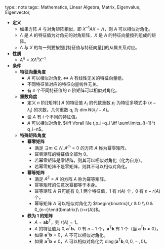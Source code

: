 type:: note
tags:: Mathematics, Linear Algebra, Matrix, Eigenvalue, Eigenvector,

- **定义**
	- 如果方阵 $A$ 与对角矩阵相似，即 $X^{-1}AX=\Lambda$，则 $A$ 可以相似对角化。
	- $\Lambda$ 是 $A$ 的特征值为对角元的对角矩阵，$X$ 是 $A$ 的特征向量按列组成的矩阵。
	- $\Lambda$ 与 $X$ 的每一列要按照[[特征值与特征向量]]的从属关系对应。
- **性质**
	- $A^n=X\Lambda^nX^{-1}$
- **条件**
	- **特征向量角度**
		- $A$ 可以相似对角化 $\iff$ $A$ 有线性无关的特征向量组。
		- 不同特征值对应的特征向量线性无关。
		- 有 $n$ 个不同特征值的 $n$ 阶矩阵可以相似对角化。
	- **重数角度**
		- 定义 $n$ 阶[[矩阵]] $A$ 的特征值 $\lambda_i$ 的代数重数 $p_i$ 为特征多项式中 $(x-\lambda_i)$ 的次数，几何重数 $q_i$ 为 $\dim N(\lambda_iI-A)$。
		- 设 $A$ 有 $t$ 个不同的特征值。
		- $A$ 可以相似对角化 $\iff \forall i\le t,p_i=q_i \iff \sum\limits_{i=1}^t q_i=n$。
	- **特殊矩阵角度**
		- **幂零矩阵**
			- 满足 $\exists m\in N,A^m=0$ 的方阵 $A$ 称为幂零矩阵。
			- 幂零矩阵的特征值全部为 $0$。
			- 若幂零矩阵是零矩阵，则其可以相似对角化（化为自身）。
			- 若幂零矩阵不是零矩阵，则其不可以相似对角化。
		- **幂等矩阵**
			- 满足 $A^2=A$ 的方阵 $A$ 称为幂等矩阵。
			- 幂等矩阵的任意次幂都等于本身。
			- 幂等矩阵 $A$ 只可能有 $0,1$ 两个特征值，$1$ 有 $r(A)$ 个，$0$ 有 $n-r(A)$ 个。
			- 幂等矩阵 $A$ 可以相似对角化为 $\begin{bmatrix}I_r & 0 \\ 0 & 0_{n-r}\end{bmatrix}\ (r=r(A))$。
		- **秩为 1 的矩阵**
			- $A=\bm a\bm b^{\mathrm T}$，则 $r(A)=1$。
			- $A$ 的特征值为 $0,\bm a^{\mathrm T}\bm b$，$0$ 有 $n-1$ 个，$\bm a^{\mathrm T}\bm b$ 有 $1$ 个（当 $\bm a^{\mathrm T}\bm b\ne 0$）。
			- 如果 $\bm a^{\mathrm T}\bm b=0$，$A$ 不可以相似对角化。
			- 如果 $\bm a^{\mathrm T}\bm b\ne 0$，$A$ 可以相似对角化为 $\operatorname{diag}(\bm a^{\mathrm T}\bm b,0,0,\cdots,0)$。